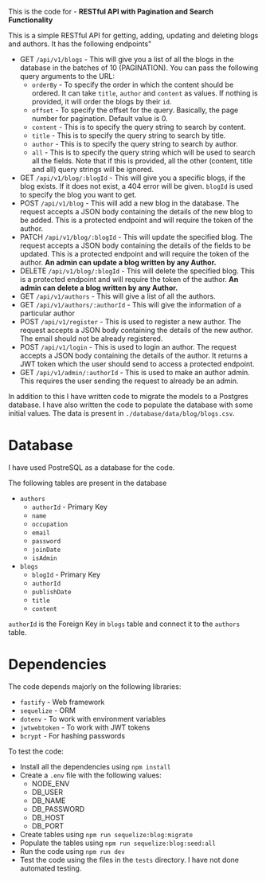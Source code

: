 This is the code for - **RESTful API with Pagination and Search Functionality**

This is a simple RESTful API for getting, adding, updating and deleting blogs and authors. It has the following endpoints"

- GET `/api/v1/blogs` - This will give you a list of all the blogs in the database in the batches of 10 (PAGINATION). You can pass the following query arguments to the URL:
  - `orderBy` - To specify the order in which the content should be ordered. It can take `title`, `author` and `content` as values. If nothing is provided, it will order the blogs by their `id`.
  - `offset` - To specify the offset for the query. Basically, the page number for pagination. Default value is 0.
  - `content` - This is to specify the query string to search by content.
  - `title` - This is to specify the query string to search by title.
  - `author` - This is to specify the query string to search by author.
  - `all` - This is to specify the query string which will be used to search all the fields. Note that if this is provided, all the other (content, title and all) query strings will be ignored.
- GET `/api/v1/blog/:blogId` - This will give you a specific blogs, if the blog exists. If it does not exist, a 404 error will be given. `blogId` is used to specify the blog you want to get.
- POST `/api/v1/blog` - This will add a new blog in the database. The request accepts a JSON body containing the details of the new blog to be added. This is a protected endpoint and will require the token of the author.
- PATCH `/api/v1/blog/:blogId` - This will update the specified blog. The request accepts a JSON body containing the details of the fields to be updated. This is a protected endpoint and will require the token of the author. **An admin can update a blog written by any Author.**
- DELETE `/api/v1/blog/:blogId` - This will delete the specified blog. This is a protected endpoint and will require the token of the author. **An admin can delete a blog written by any Author.**
- GET `/api/v1/authors` - This will give a list of all the authors.
- GET `/api/v1/authors/:authorId` - This will give the information of a particular author
- POST `/api/v1/register` - This is used to register a new author. The request accepts a JSON body containing the details of the new author. The email should not be already registered.
- POST `/api/v1/login` - This is used to login an author. The request accepts a JSON body containing the details of the author. It returns a JWT token which the user should send to access a protected endpoint.
- GET `/api/v1/admin/:authorId` - This is used to make an author admin. This requires the user sending the request to already be an admin.

In addition to this I have written code to migrate the models to a Postgres database. I have also written the code to populate the database with some initial values. The data is present in `./database/data/blog/blogs.csv`.

# Database

I have used PostreSQL as a database for the code.

The following tables are present in the database

- `authors`
  - `authorId` - Primary Key
  - `name`
  - `occupation`
  - `email`
  - `password`
  - `joinDate`
  - `isAdmin`
- `blogs`
  - `blogId` - Primary Key
  - `authorId`
  - `publishDate`
  - `title`
  - `content`

`authorId` is the Foreign Key in `blogs` table and connect it to the `authors` table.

# Dependencies

The code depends majorly on the following libraries:

- `fastify` - Web framework
- `sequelize` - ORM
- `dotenv` - To work with environment variables
- `jwtwebtoken` - To work with JWT tokens
- `bcrypt` - For hashing passwords

To test the code:

- Install all the dependencies using `npm install`
- Create a `.env` file with the following values:
  - NODE_ENV
  - DB_USER
  - DB_NAME
  - DB_PASSWORD
  - DB_HOST
  - DB_PORT
- Create tables using `npm run sequelize:blog:migrate`
- Populate the tables using `npm run sequelize:blog:seed:all`
- Run the code using `npm run dev`
- Test the code using the files in the `tests` directory. I have not done automated testing.
